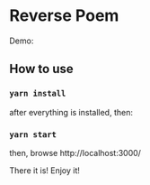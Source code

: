 # Reverse Poem
Demo: 
## How to use

### `yarn install`
after everything is installed, then:
### `yarn start`
then, browse http://localhost:3000/

There it is! Enjoy it!
